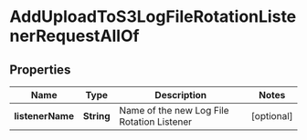 

# AddUploadToS3LogFileRotationListenerRequestAllOf


## Properties

| Name | Type | Description | Notes |
|------------ | ------------- | ------------- | -------------|
|**listenerName** | **String** | Name of the new Log File Rotation Listener |  [optional] |



